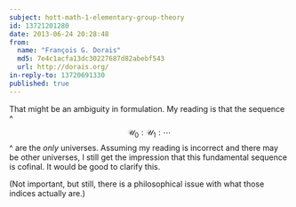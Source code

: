 ```yaml
---
subject: hott-math-1-elementary-group-theory
id: 13721201280
date: 2013-06-24 20:28:48
from:
  name: "François G. Dorais"
  md5: 7e4c1acfa13dc30227687d82abebf543
  url: http://dorais.org/
in-reply-to: 13720691330
published: true
---
```

That might be an ambiguity in formulation. My reading is that the sequence 
^
$$\mathcal{U}_0:\mathcal{U}_1:\cdots$$
^
 are the _only_ universes. Assuming my reading is incorrect and there may be other universes, I still get the impression that this fundamental sequence is cofinal. It would be good to clarify this. 

(Not important, but still, there is a philosophical issue with what those indices actually are.)
